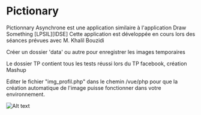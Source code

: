 # Pictionary
Pictionnary Asynchrone est une application similaire à l'application Draw Something [LPSIL][IDSE]  Cette application est développée en cours lors des séances prévues avec M. Khalil Bouzidi

Créer un dossier 'data' ou autre pour enregistrer les images temporaires

Le dossier TP contient tous les tests réussi lors du TP facebook, création Mashup

Editer le fichier "img_profil.php" dans le chemin /vue/php pour que la création automatique de l'image puisse fonctionner dans votre environnement.

![Alt text](http://img4.hostingpics.net/pics/221093pictionary.png "Pictionary dossier")
